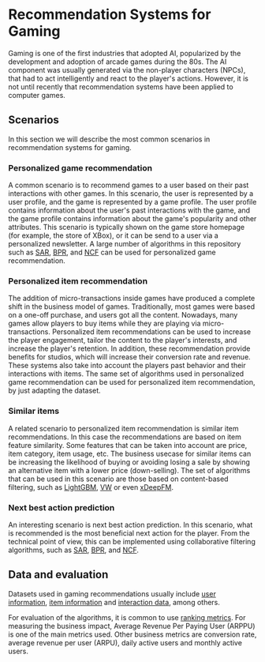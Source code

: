# Recommendation Systems for Gaming

Gaming is one of the first industries that adopted AI, popularized by the development and adoption of arcade games during the 80s. The AI component was usually generated via the non-player characters (NPCs), that had to act intelligently and react to the player's actions. However, it is not until recently that recommendation systems have been applied to computer games. 

## Scenarios

In this section we will describe the most common scenarios in recommendation systems for gaming.

### Personalized game recommendation

A common scenario is to recommend games to a user based on their past interactions with other games. In this scenario, the user is represented by a user profile, and the game is represented by a game profile.  The user profile contains information about the user's past interactions with the game, and the game profile contains information about the game's popularity and other attributes. This scenario is typically shown on the game store homepage (for example, the store of XBox), or it can be send to a user via a personalized newsletter. A large number of algorithms in this repository such as [SAR](../../examples/00_quick_start/sar_movielens.ipynb), [BPR](../../examples/02_model_collaborative_filtering/cornac_bpr_deep_dive.ipynb), and [NCF](../../examples/00_quick_start/ncf_movielens.ipynb) can be used for personalized game recommendation.

### Personalized item recommendation

The addition of micro-transactions inside games have produced a complete shift in the business model of games. Traditionally, most games were based on a one-off purchase, and users got all the content. Nowadays, many games allow players to buy items while they are playing via micro-transactions. Personalized item recommendations can be used to increase the player engagement, tailor the content to the player's interests, and increase the player's retention. In addition, these recommendation provide benefits for studios, which will increase their conversion rate and revenue. These systems also take into account the players past behavior and their interactions with items. The same set of algorithms used in personalized game recommendation can be used for personalized item recommendation, by just adapting the dataset.

### Similar items

A related scenario to personalized item recommendation is similar item recommendations. In this case the recommendations are based on item feature similarity. Some features that can be taken into account are price, item category, item usage, etc. The business usecase for similar items can be increasing the likelihood of buying or avoiding losing a sale by showing an alternative item with a lower price (down-selling). The set of algorithms that can be used in this scenario are those based on content-based filtering, such as [LightGBM](../../examples/00_quick_start/lightgbm_tinycriteo.ipynb), [VW](../../examples/02_model_content_based_filtering/vowpal_wabbit_deep_dive.ipynb) or even [xDeepFM](../../examples/00_quick_start/xdeepfm_criteo.ipynb).

### Next best action prediction

An interesting scenario is next best action prediction. In this scenario, what is recommended is the most beneficial next action for the player. From the technical point of view, this can be implemented using collaborative filtering algorithms, such as [SAR](../../examples/00_quick_start/sar_movielens.ipynb), [BPR](../../examples/02_model_collaborative_filtering/cornac_bpr_deep_dive.ipynb), and [NCF](../../examples/00_quick_start/ncf_movielens.ipynb).

## Data and evaluation

Datasets used in gaming recommendations usually include [user information](../../GLOSSARY.md), [item information](../../GLOSSARY.md) and [interaction data](../../GLOSSARY.md), among others. 

For evaluation of the algorithms, it is common to use [ranking metrics](../../GLOSSARY.md). For measuring the business impact, Average Revenue Per Paying User (ARPPU) is one of the main metrics used. Other business metrics are conversion rate, average revenue per user (ARPU), daily active users and monthly active users.
